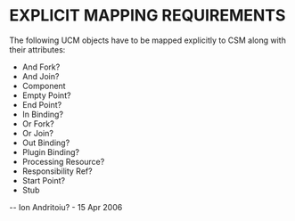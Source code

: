 # EXPLICIT MAPPING REQUIREMENTS

The following UCM objects have to be mapped explicitly to CSM along with their attributes:

  -  And Fork?
  -  And Join?
  -  Component
  -  Empty Point?
  -  End Point?
  -  In Binding?
  -  Or Fork?
  -  Or Join?
  -  Out Binding?
  -  Plugin Binding?
  -  Processing Resource?
  -  Responsibility Ref?
  -  Start Point?
  -  Stub 

-- Ion Andritoiu? - 15 Apr 2006 